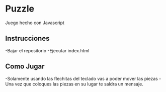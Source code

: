 # Puzzle
Juego hecho con Javascript

## Instrucciones
-Bajar el repositorio
-Ejecutar index.html

## Como Jugar
-Solamente usando las flechitas del teclado vas a poder mover las piezas
-Una vez que coloques las piezas en su lugar te saldra un mensaje.
